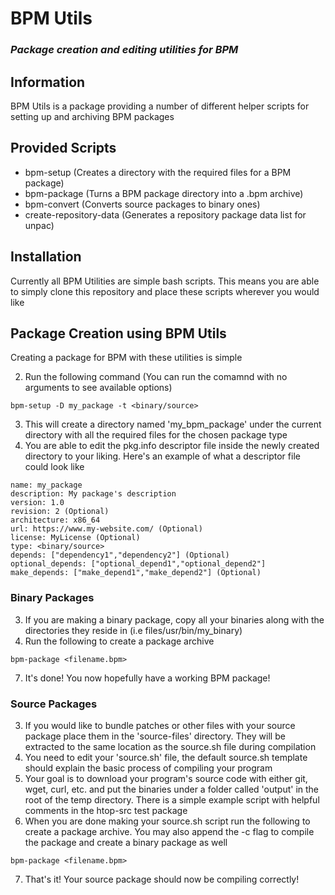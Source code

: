 
# BPM Utils
### _Package creation and editing utilities for BPM_ ###

## Information

BPM Utils is a package providing a number of different helper scripts for setting up and archiving BPM packages

## Provided Scripts
- bpm-setup (Creates a directory with the required files for a BPM package)
- bpm-package (Turns a BPM package directory into a .bpm archive)
- bpm-convert (Converts source packages to binary ones)
- create-repository-data (Generates a repository package data list for unpac)

## Installation

Currently all BPM Utilities are simple bash scripts. This means you are able to simply clone this repository and place these scripts wherever you would like
## Package Creation using BPM Utils

Creating a package for BPM with these utilities is simple

2) Run the following command (You can run the comamnd with no arguments to see available options)
```
bpm-setup -D my_package -t <binary/source>
```
3) This will create a directory named 'my_bpm_package' under the current directory with all the required files for the chosen package type
4) You are able to edit the pkg.info descriptor file inside the newly created directory to your liking. Here's an example of what a descriptor  file could look like
```
name: my_package
description: My package's description
version: 1.0
revision: 2 (Optional)
architecture: x86_64
url: https://www.my-website.com/ (Optional)
license: MyLicense (Optional)
type: <binary/source>
depends: ["dependency1","dependency2"] (Optional)
optional_depends: ["optional_depend1","optional_depend2"]
make_depends: ["make_depend1","make_depend2"] (Optional)
```
### Binary Packages
3) If you are making a binary package, copy all your binaries along with the directories they reside in (i.e files/usr/bin/my_binary)
6) Run the following to create a package archive
```
bpm-package <filename.bpm>
```
7) It's done! You now hopefully have a working BPM package!
### Source Packages
3) If you would like to bundle patches or other files with your source package place them in the 'source-files' directory. They will be extracted to the same location as the source.sh file during compilation
4) You need to edit your 'source.sh' file, the default source.sh template should explain the basic process of compiling your program
5) Your goal is to download your program's source code with either git, wget, curl, etc. and put the binaries under a folder called 'output' in the root of the temp directory. There is a simple example script with helpful comments in the htop-src test package
6) When you are done making your source.sh script run the following to create a package archive. You may also append the -c flag to compile the package and create a binary package as well
```
bpm-package <filename.bpm>
```
7) That's it! Your source package should now be compiling correctly!
